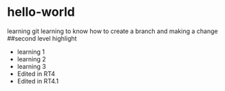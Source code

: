 # hello-world
learning git
learning to know how to create a branch and making a change
##second level highlight
* learning 1
* learning 2
* learning 3
* Edited in RT4
* Edited in RT4.1
